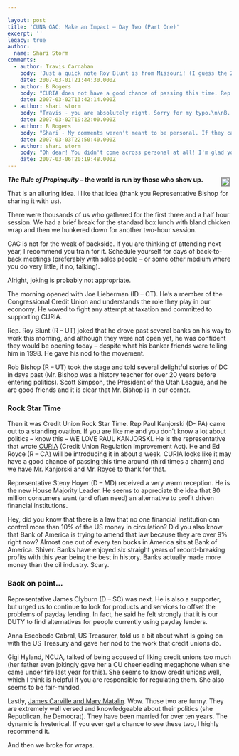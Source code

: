 ```yaml
---

layout: post
title: 'CUNA GAC: Make an Impact – Day Two (Part One)'
excerpt: ''
legacy: true
author:
  name: Shari Storm
comments:
  - author: Travis Carnahan
    body: 'Just a quick note Roy Blunt is from Missouri! (I guess the 2nd day was the conservative speaker day?) ;-)'
    date: 2007-03-01T21:44:30.000Z
  - author: B Rogers
    body: "CURIA does not have a good chance of passing this time. Rep. Kanjorski is as dyed-in-the-wool as they come, but if a bill's sponsor admits, as Kanjorski did this week, that it is fourth on his priority list, and the chairman of the relevant committee (Barney Frank, House Financial Services) says that giving the bill a hearing is not a priority, as he has, it's hard to get other lawmakers excited.\n\nI'd be ecstatic to be wrong about this, but CURIA has become a tired bill that few people outside the movement (or on the receiving end of credit union PAC contributions) are getting excited about.\n\nThe trade associations will point to last year's abundance of co-sponsors, and they're right. CURIA drew some 120+ co-sponsors by the end of the 109th Congress. But co-sponsors do not passage make. Adding them in the waning days of a Congressional session is like piling on to the runner after a play is over -- it's easy to do, but the ball already stopped moving. \n\nI will happily eat crow if the bill sweeps through the House this spring, but I am skeptical. Waiting for CURIA is like waiting for Godot."
    date: 2007-03-02T13:42:14.000Z
  - author: shari storm
    body: "Travis - you are absolutely right. Sorry for my typo.\n\nB. Rogers - like I have said all along, I don't know a lot about politics. After sitting through over 10 hours of politician after politican pledging their support, I felt optimistic.\n\nHowever, the next day I sat in the House gallery as they voted on several bills. \n\nWatching each one fail, one after another, gave me a slightly different perspective. \n\nHere's hoping!\n\n"
    date: 2007-03-02T19:22:00.000Z
  - author: B Rogers
    body: "Shari - My comments weren't meant to be personal. If they came off as such, I apologize. It's just hard to watch the CURIA fanfare month in and month out while the bill itself molders."
    date: 2007-03-03T22:50:40.000Z
  - author: shari storm
    body: "Oh dear! You didn't come across personal at all! I'm glad you commented. You gave my posts the political knowledge they needed. I was just saying that, when I wrote that post, I was in the afterglow of the credit union-y goodness that all of the speakers helped create during the general sessions. But then, like you, I became doubtful about CURIA, once I sat in the gallery and watched how things really worked.  \n\nI didn't take offense to what you said. It's all good.\n\n"
    date: 2007-03-06T20:19:48.000Z
---
```


<p><a href="http://flickr.com/photos/trabian/sets/72157594560158919/"><img src="http://farm1.static.flickr.com/151/405826216_303521e483_m.jpg" style="float:right; border: 2px solid #999999; margin: 4px;" /></a><strong><em>The Rule of Propinquity</em> – the world is run by those who show up.</strong></p>
<p>That is an alluring idea. I like that idea (thank you Representative Bishop for sharing it with us).</p>
<p>There were thousands of us who gathered for the first three and a half hour session. We had a brief break for the standard box lunch with bland chicken wrap and then we hunkered down for another two-hour session.</p>
<p><span class="caps">GAC</span> is not for the weak of backside. If you are thinking of attending next year, I recommend you train for it. Schedule yourself for days of back-to-back meetings (preferably with sales people – or some other medium where you do very little, if no, talking).</p>
<p>Alright, joking is probably not appropriate.</p>
<p>The morning opened with Joe Lieberman (ID – CT). He’s a member of the Congressional Credit Union and understands the role they play in our economy. He vowed to fight any attempt at taxation and committed to supporting <span class="caps">CURIA</span>.</p>
<p>Rep. Roy Blunt (R – UT) joked that he drove past several banks on his way to work this morning, and although they were not open yet, he was confident they would be opening today – despite what his banker friends were telling him in 1998. He gave his nod to the movement.</p>
<p>Rob Bishop (R – UT) took the stage and told several delightful stories of DC in days past (Mr. Bishop was a history teacher for over 20 years before entering politics). Scott Simpson, the President of the Utah League, and he are good friends and it is clear that Mr. Bishop is in our corner.</p>
<h3>Rock Star Time</h3>
<p>Then it was Credit Union Rock Star Time. Rep Paul Kanjorski (D- PA) came out to a standing ovation. If you are like me and you don’t know a lot about politics – know this &#8211;  <span class="caps">WE LOVE PAUL KANJORSKI</span>. He is the representative that wrote <a href="http://www.cuna.org/gov_affairs/legislative/issues/2006/curia.html"><span class="caps">CURIA</span></a> (Credit Union Regulation Improvement Act). He and Ed Royce (R – CA) will be introducing it in about a week.  <span class="caps">CURIA</span> looks like it may have a good chance of passing this time around (third times a charm) and we have Mr. Kanjorski and Mr. Royce to thank for that.</p>
<p>Representative Steny Hoyer (D &#8211; MD) received a very warm reception. He is the new House Majority Leader. He seems to appreciate the idea that 80 million consumers want (and often need) an alternative to profit driven financial institutions.</p>
<p>Hey, did you know that there is a law that no one financial institution can control more than 10% of the US money in circulation? Did you also know that Bank of America is trying to amend that law because they are over 9% right now? Almost one out of every ten bucks in America sits at Bank of America. Shiver.  Banks have enjoyed six straight years of record-breaking profits with this year being the best in history. Banks actually made more money than the oil industry. Scary.</p>
<h3>Back on point…</h3>
<p>Representative James Clyburn (D – SC) was next. He is also a supporter, but urged us to continue to look for products and services to offset the problems of payday lending. In fact, he said he felt strongly that it is our <span class="caps">DUTY</span> to find alternatives for people currently using payday lenders.</p>
<p>Anna Escobedo Cabral, US Treasurer, told us a bit about what is going on with the US Treasury and gave her nod to the work that credit unions do.</p>
<p>Gigi Hyland, <span class="caps">NCUA</span>, talked of being accused of liking credit unions too much (her father even jokingly gave her a CU cheerleading megaphone when she came under fire last year for this).  She seems to know credit unions well, which I think is helpful if you are responsible for regulating them. She also seems to be fair-minded.</p>
<p>Lastly, <a href="http://blog.biodieselconference.org/?p=88">James Carville and Mary Matalin</a>. Wow. Those two are funny. They are extremely well versed and knowledgeable about their politics (she Republican, he Democrat). They have been married for over ten years. The dynamic is hysterical. If you ever get a chance to see these two, I highly recommend it.</p>
<p>And then we broke for wraps.</p>
